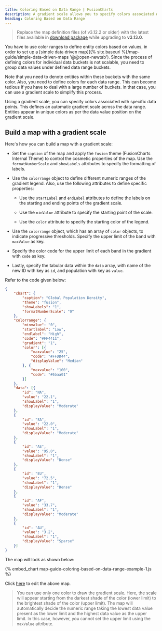 ```yaml
---
title: Coloring Based on Data Range | FusionCharts
description: A gradient scale allows you to specify colors associated with specific data points. This defines an automatic gradient scale across the data range.
heading: Coloring Based on Data Range
---
```


> Replace the map definition files (of v3.12.2 or older) with the latest files available in [download package](https://www.fusioncharts.com/download/) while upgrading to __v3.13.0__.

You have to use color ranges to define entity colors based on values, in order to set up a [simple data driven map]({% site.baseurl %}/map-guide/simple-data-driven-maps '@@open-newtab'). Since the process of defining colors for individual data buckets is not scalable, you need to group data values under defined data range buckets. 

Note that you need to denote entities within these buckets with the same color. Also, you need to define colors for each data range. This can become tedious if you have to deal with a large number of buckets. In that case, you can use a gradient scale to simplify this process.

Using a gradient scale, you can specify colors associated with specific data points. This defines an automatic gradient scale across the data range. Entities appear in unique colors as per the data value position on the gradient scale.

## Build a map with a gradient scale

Here's how you can build a map with a gradient scale:

* Set the `caption` of the map and apply the `fusion` theme (FusionCharts Internal Theme) to control the cosmetic properties of the map. Use the `formatNumberScale` and `showLabels` attributes to specify the formatting of labels.

* Use the `colorrange` object to define different numeric ranges of the gradient legend. Also, use the following attributes to define specific properties:

    * Use the `startLabel` and `endLabel` attributes to define the labels on the starting and ending points of the gradient scale.

    * Use the `minValue` attribute to specify the starting point of the scale.

    * Use the `color` attribute to specify the starting color of the legend.

* Use the `colorrange` object, which has an array of `color` objects, to indicate progressive thresholds. Specify the upper limit of the band with `maxValue` as key.

* Specify the color code for the upper limit of each band in the gradient with `code` as key.

* Lastly, specify the tabular data within the `data` array, with name of the new ID with key as `id`, and population with key as `value`.

Refer to the code given below:

```json
{
    "chart": {
        "caption": "Global Population Density",
        "theme": "fusion",
        "showLabels": "1",
        "formatNumberScale": "0"
    },
    "colorrange": {
        "minvalue": "0",
        "startlabel": "Low",
        "endlabel": "High",
        "code": "#FF4411",
        "gradient": "1",
        "color": [{
            "maxvalue": "25",
            "code": "#FFDD44",
            "displayValue": "Median"
        }, {
            "maxvalue": "100",
            "code": "#6baa01"
        }]
    },
    "data": [{
        "id": "NA",
        "value": "22.1",
        "showLabel": "1",
        "displayValue": "Moderate"
    },
    {
        "id": "SA",
        "value": "22.0",
        "showLabel": "1",
        "displayValue": "Moderate"
    },
    {
        "id": "AS",
        "value": "95.0",
        "showLabel": "1",
        "displayValue": "Dense"
    },
    {
        "id": "EU",
        "value": "72.5",
        "showLabel": "1",
        "displayValue": "Dense"
    },
    {
        "id": "AF",
        "value": "33.7",
        "showLabel": "1",
        "displayValue": "Moderate"
    },
    {
        "id": "AU",
        "value": "3.2",
        "showLabel": "1",
        "displayValue": "Sparse"
    }]
}
```

The map will look as shown below:

{% embed_chart map-guide-coloring-based-on-data-range-example-1.js %}

Click [here](http://jsfiddle.net/fusioncharts/r7L7xcv1/ "@@open-newtab") to edit the above map.

> You can use only one color to draw the gradient scale. Here, the scale will appear starting from the darkest shade of the color (lower limit) to the brightest shade of the color (upper limit). The map will automatically decide the numeric range taking the lowest data value present as the lower limit and the highest data value as the upper limit. In this case, however, you cannot set the upper limit using the `maxValue` attribute.